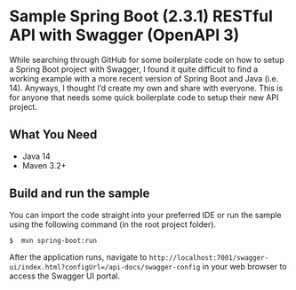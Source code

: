 # Sample Spring Boot (2.3.1) RESTful API with Swagger (OpenAPI 3)

While searching through GitHub for some boilerplate code on how to setup a Spring Boot project with Swagger, I found it quite difficult to find a working example with a more recent version of Spring Boot and Java (i.e. 14). Anyways, I thought I’d create my own and share with everyone. This is for anyone that needs some quick boilerplate code to setup their new API project.

## What You Need

* Java 14
* Maven 3.2+

## Build and run the sample

You can import the code straight into your preferred IDE or run the sample using the following command (in the root project folder).

```console
$  mvn spring-boot:run
```
After the application runs, navigate to `http://localhost:7001/swagger-ui/index.html?configUrl=/api-docs/swagger-config` in your web browser to access the Swagger UI portal.
